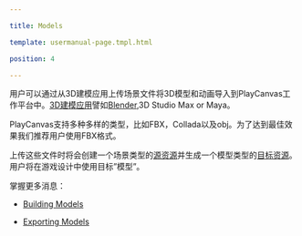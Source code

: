---
title: Models
template: usermanual-page.tmpl.html
position: 4
---

用户可以通过从3D建模应用上传场景文件将3D模型和动画导入到PlayCanvas工作平台中。[3D建模应用][1]譬如[Blender][2],3D Studio Max or Maya。

PlayCanvas支持多种多样的类型，比如FBX，Collada以及obj。为了达到最佳效果我们推荐用户使用FBX格式。

上传这些文件时将会创建一个场景类型的[源资源][3]并生成一个模型类型的[目标资源][4]。
用户将在游戏设计中使用目标”模型”。

掌握更多消息：

* [Building Models][5]
* [Exporting Models][6]

[1]: /user-manual/assets/models/building
[2]: http://blender.org/
[3]: /user-manual/glossary#source_asset
[4]: /user-manual/glossary/#target_asset
[5]: /user-manual/assets/models/building
[6]: /user-manual/assets/models/exporting

